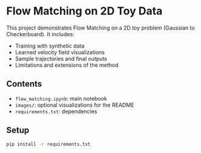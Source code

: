 # Flow Matching on 2D Toy Data

This project demonstrates Flow Matching on a 2D toy problem (Gaussian to Checkerboard). It includes:
- Training with synthetic data
- Learned velocity field visualizations
- Sample trajectories and final outputs
- Limitations and extensions of the method

## Contents
- `flow_matching.ipynb`: main notebook
- `images/`: optional visualizations for the README
- `requirements.txt`: dependencies

## Setup
```bash
pip install -r requirements.txt


